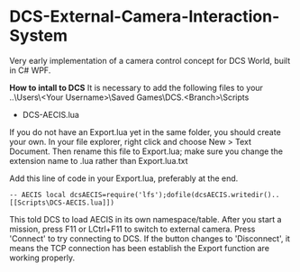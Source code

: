 # DCS-External-Camera-Interaction-System
Very early implementation of a camera control concept for DCS World, built in C# WPF.

**How to intall to DCS**
It is necessary to add the following files to your ..\Users\\\<Your Username>\Saved Games\DCS\.\<Branch\>\Scripts
* DCS-AECIS.lua

If you do not have an Export.lua yet in the same folder, you should create your own.
In your file explorer, right click and choose New > Text Document. Then rename this file to Export.lua; make sure you change the extension name to .lua rather than Export.lua.txt

Add this line of code in your Export.lua, preferably at the end.

`-- AECIS
local dcsAECIS=require('lfs');dofile(dcsAECIS.writedir()..[[Scripts\DCS-AECIS.lua]])`

This told DCS to load AECIS in its own namespace/table.
After you start a mission, press F11 or LCtrl+F11 to switch to external camera. Press 'Connect' to try connecting to DCS. If the button changes to 'Disconnect', it means the TCP connection has been establish the Export function are working properly.
